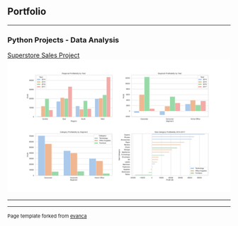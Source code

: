 ## Portfolio

---

### Python Projects - Data Analysis 

[Superstore Sales Project](/sample_page)
<img src="images/superstore_profit_plots.png"/>

---




---
<p style="font-size:11px">Page template forked from <a href="https://github.com/evanca/quick-portfolio">evanca</a></p>
<!-- Remove above link if you don't want to attibute -->
